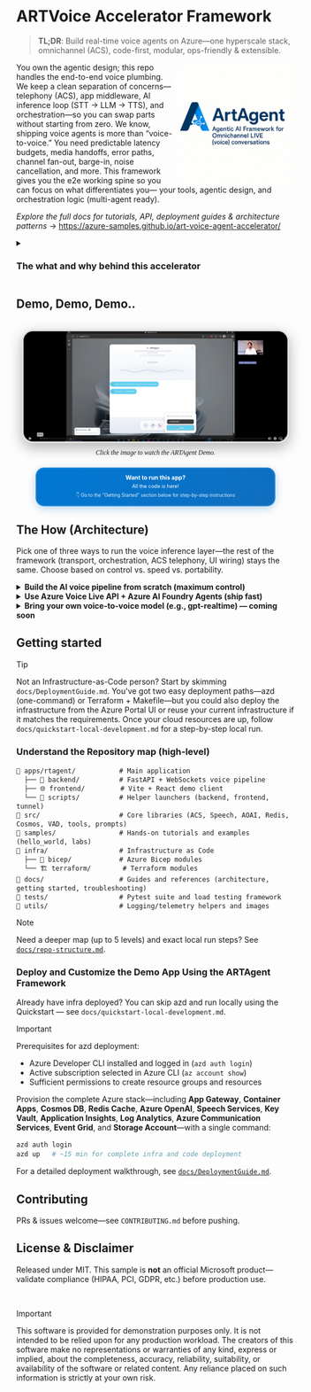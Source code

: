 <!-- markdownlint-disable MD033 MD041 -->

# **ARTVoice Accelerator Framework**

> **TL;DR**: Build real-time voice agents on Azure—one hyperscale stack, omnichannel (ACS), code-first, modular, ops-friendly & extensible.

<img src="docs/assets/ARTAGENT.png" align="right" height="220" alt="ARTAgent Logo" />

You own the agentic design; this repo handles the end-to-end voice plumbing. We keep a clean separation of concerns—telephony (ACS), app middleware, AI inference loop (STT → LLM → TTS), and orchestration—so you can swap parts without starting from zero. We know, shipping voice agents is more than “voice-to-voice.” You need predictable latency budgets, media handoffs, error paths, channel fan-out, barge-in, noise cancellation, and more. This framework gives you the e2e working spine so you can focus on what differentiates you— your tools, agentic design, and orchestration logic (multi-agent ready).

*Explore the full docs for tutorials, API, deployment guides & architecture patterns* -> https://azure-samples.github.io/art-voice-agent-accelerator/


<details closed>
<summary><h3>The what and why behind this accelerator</h3></summary>

## **What you get**

- **Omnichannel, including first-class telephony**. Azure Communication Services (ACS) integration for PSTN, SIP transfer, IVR/DTMF routing, and number provisioning—extendable for contact centers and custom IVR trees.

- **Transport that scales**. FastAPI + WebSockets for true bidirectional streaming; runs locally and scales out in Kubernetes. Leverages ACS bidirectional media streaming for low-latency ingest/playback (barge-in ready), with helper classes to wire your UI WebSocket client or loop back into ACS— the plumbing is done for you.

- **Model freedom**. Use GPT-family or your provider of choice behind a slim adapter; swap models without touching the transport.

- **Clear seams for customization**. Replace code, switch STT/TTS providers, add tool routers, or inject domain policies—without tearing down the whole app.

### **Choose your voice inference pipeline (voice‑to‑voice):**

- **Build from scratch (maximum control).** Use our AI inference layer and patterns to wire STT → LLM → TTS with your preferred Azure services and assessments. Own the event loop, intercept any step, and tailor latency/quality trade-offs for your use case. Ideal for on‑prem/hybrid, strict compliance, or deep customization.

- **Managed path (ship fast, enterprise‑ready).** Leverage the latest addition to the Azure AI family—Azure Voice Live API (preview)—for voice-to-voice media, and connect to Azure AI Foundry Agents for built-in tool/function calling. Keep your hooks; let Azure AI Foundry handle the media layer, scaling, noise suppression, and barge-in.

- **Bring your own voice‑to‑voice model.** Drop in your model behind(e.g., latest gpt‑realtime or equivalent). Transport/orchestration (including ACS telephony) stays the same—no app changes.

*The question of the century: Is it production-ready?*

“Production” means different things, but our intent is clear: this is an accelerator—it gets you ~80% of the way with battle-tested plumbing. You bring the last mile: hardening, infrastructure policies, security posture, SRE/DevOps, and your enterprise release process.

We ship the scaffolding to make that last mile fast: structured logging, metrics/tracing hooks, and a load-testing harness so you can profile end-to-end latency and concurrency, then tune or harden as needed to reach your target volume.

</details>

## **Demo, Demo, Demo..**

</br>

<div align="center">
  <a href="https://vimeo.com/1115976100">
    <img src="docs/assets/ARTAgentVimeoDemo.png" alt="Demo Video - ARTAgent in Action" style="max-width:95%; border-radius:20px; box-shadow: 0 8px 25px rgba(0,0,0,0.3); border: 3px solid #e0e0e0;">
  </a>
  <p style="font-size: smaller; font-family: cursive; font-style: italic; margin-top: 8px;">
    Click the image to watch the ARTAgent Demo.
  </p>
  
  <div style="margin: 20px auto; padding: 10px 15px; background: linear-gradient(135deg, #0078d4 0%, #106ebe 100%); border-radius: 15px; color: white; text-align: center; max-width: 400px; border: 2px solid #ffffff20; box-shadow: 0 4px 15px rgba(0,120,212,0.3);">
    <div style="font-size: 0.75em; font-weight: bold; margin-bottom: 3px;">Want to run this app?</div>
    <div style="font-size: 0.65em; margin-bottom: 5px;">All the code is here!</div>
    <div style="font-size: 0.6em; font-weight: normal; opacity: 0.9;">👇 Go to the "Getting Started" section below for step-by-step instructions</div>
  </div>
</div>

## **The How (Architecture)**

Pick one of three ways to run the voice inference layer—the rest of the framework (transport, orchestration, ACS telephony, UI wiring) stays the same. Choose based on control vs. speed vs. portability.

<details>
<summary><strong>Build the AI voice pipeline from scratch (maximum control)</strong></summary>
<br>
<img src="docs/assets/ARTAgentarch.png" alt="ARTAgent Arch" />

- **Own the event loop**: STT → LLM/Tools → TTS, with granular hooks.
- **Swap services per stage**: Azure Speech, Azure OpenAI, etc.
- **Tune for your SLOs**: latency budgets, custom VAD, barge-in, domain policies.
- **Deep integration**: ACS telephony, Event Hubs, Cosmos DB, FastAPI/WebSockets, Kubernetes, observability, custom memory/tool stores.
- **Best for**: on-prem/hybrid, strict compliance, or heavy customization.

</details>

<details>
<summary><strong>Use Azure Voice Live API + Azure AI Foundry Agents (ship fast)</strong></summary>
<br>

> [!NOTE]
> WIP/Preview: Azure Voice Live API is in preview; behavior and APIs may change.

<br>

<img src="docs/assets/LIVEVOICEApi.png" alt="LIVEVOICEApi" />

 - **Enterprise Managed voice-to-voice**: barge-in, noise suppression, elastic scale.
 - **Agent runtime**: connect to Azure AI Foundry Agents for built-in tool/function calling and orchestration.
 - **Built-ins**: tool store, guardrails/evals, threads/memory patterns, APIM gateway options.
 - **Keep your hooks**: reduce ops surface and move faster to pilot/production.

 **Key differences vs. from-scratch**

 - Media layer and agent runtime are managed (less infra to own).
 - Faster “happy-path” to omnichannel via ACS, while still supporting your policies and extensions.
 - Great fit when you want speed, scale and consistency without giving up critical integration points.

</details>

<details>
<summary><strong>Bring your own voice-to-voice model (e.g., gpt-realtime) — coming soon</strong></summary>

> [!NOTE]
> Coming soon: This adapter path is under active development.

- Plug a BYO voice-to-voice model behind a slim adapter; no changes to transport/orchestration.
- ACS telephony path remains intact.


</details>

## **Getting started**

> [!TIP]
> Not an Infrastructure-as-Code person? Start by skimming `docs/DeploymentGuide.md`. You've got two easy deployment paths—azd (one-command) or Terraform + Makefile—but you could also deploy the infrastructure from the Azure Portal UI or reuse your current infrastructure if it matches the requirements. Once your cloud resources are up, follow `docs/quickstart-local-development.md` for a step-by-step local run.

### **Understand the Repository map (high‑level)**

```
📁 apps/rtagent/           # Main application
  ├── 🔧 backend/          # FastAPI + WebSockets voice pipeline
  ├── 🌐 frontend/         # Vite + React demo client
  └── 📜 scripts/          # Helper launchers (backend, frontend, tunnel)
📁 src/                    # Core libraries (ACS, Speech, AOAI, Redis, Cosmos, VAD, tools, prompts)
📁 samples/                # Hands-on tutorials and examples (hello_world, labs)
📁 infra/                  # Infrastructure as Code
  ├── 🔷 bicep/            # Azure Bicep modules
  └── 🏗️ terraform/        # Terraform modules
📁 docs/                   # Guides and references (architecture, getting started, troubleshooting)
📁 tests/                  # Pytest suite and load testing framework
📁 utils/                  # Logging/telemetry helpers and images
```

> [!NOTE]
> Need a deeper map (up to 5 levels) and exact local run steps? See [`docs/repo-structure.md`](docs/repo-structure.md).

### **Deploy and Customize the Demo App Using the ARTAgent Framework**

Already have infra deployed? You can skip azd and run locally using the Quickstart — see `docs/quickstart-local-development.md`.

> [!IMPORTANT]
> Prerequisites for azd deployment:
> - Azure Developer CLI installed and logged in (`azd auth login`)
> - Active subscription selected in Azure CLI (`az account show`)
> - Sufficient permissions to create resource groups and resources

Provision the complete Azure stack—including **App Gateway**, **Container Apps**, **Cosmos DB**, **Redis Cache**, **Azure OpenAI**, **Speech Services**, **Key Vault**, **Application Insights**, **Log Analytics**, **Azure Communication Services**, **Event Grid**, and **Storage Account**—with a single command:

```bash
azd auth login
azd up   # ~15 min for complete infra and code deployment
```

For a detailed deployment walkthrough, see [`docs/DeploymentGuide.md`](docs/DeploymentGuide.md).

## **Contributing**
PRs & issues welcome—see `CONTRIBUTING.md` before pushing.

## **License & Disclaimer**
Released under MIT. This sample is **not** an official Microsoft product—validate compliance (HIPAA, PCI, GDPR, etc.) before production use.

<br>

> [!IMPORTANT]  
> This software is provided for demonstration purposes only. It is not intended to be relied upon for any production workload. The creators of this software make no representations or warranties of any kind, express or implied, about the completeness, accuracy, reliability, suitability, or availability of the software or related content. Any reliance placed on such information is strictly at your own risk.